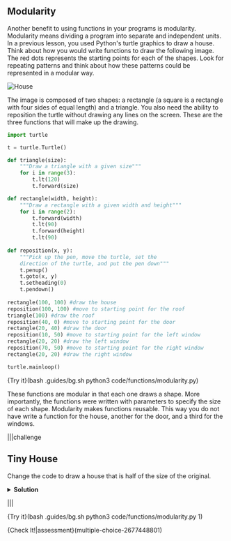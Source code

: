 ## Modularity

Another benefit to using functions in your programs is modularity. Modularity means dividing a program into separate and independent units. In a previous lesson, you used Python's turtle graphics to draw a house. Think about how you would write functions to draw the following image. The red dots represents the starting points for each of the shapes. Look for repeating patterns and think about how these patterns could be represented in a modular way.

![House](.guides/images/house.png)

The image is composed of two shapes: a rectangle (a square is a rectangle with four sides of equal length) and a triangle. You also need the ability to reposition the turtle without drawing any lines on the screen. These are the three functions that will make up the drawing.

```python
import turtle

t = turtle.Turtle()

def triangle(size):
    """Draw a triangle with a given size"""
    for i in range(3):
        t.lt(120)
        t.forward(size)

def rectangle(width, height):
    """Draw a rectangle with a given width and height"""
    for i in range(2):
        t.forward(width)
        t.lt(90)
        t.forward(height)
        t.lt(90)
        
def reposition(x, y):
    """Pick up the pen, move the turtle, set the
    direction of the turtle, and put the pen down"""
    t.penup()
    t.goto(x, y)
    t.setheading(0)
    t.pendown()
        
rectangle(100, 100) #draw the house
reposition(100, 100) #move to starting point for the roof
triangle(100) #draw the roof
reposition(40, 0) #move to starting point for the door
rectangle(20, 40) #draw the door
reposition(10, 50) #move to starting point for the left window
rectangle(20, 20) #draw the left window
reposition(70, 50) #move to starting point for the right window
rectangle(20, 20) #draw the right window

turtle.mainloop()
```

{Try it}(bash .guides/bg.sh python3 code/functions/modularity.py)

These functions are modular in that each one draws a shape. More importantly, the functions were written with parameters to specify the size of each shape. Modularity makes functions reusable. This way you do not have write a function for the house, another for the door, and a third for the windows.

|||challenge
## Tiny House
Change the code to draw a house that is half of the size of the original.
<details>
  <summary><strong>Solution</strong></summary>
  
  ```python
  rectangle(50, 50)
  reposition(50, 50)
  triangle(50)
  reposition(15, 0)
  rectangle(10, 20)
  reposition(5, 30)
  rectangle(10, 10)
  reposition(35, 30)
  rectangle(10, 10)
  ```
  
</details>

|||

{Try it}(bash .guides/bg.sh python3 code/functions/modularity.py 1)

{Check It!|assessment}(multiple-choice-2677448801)
